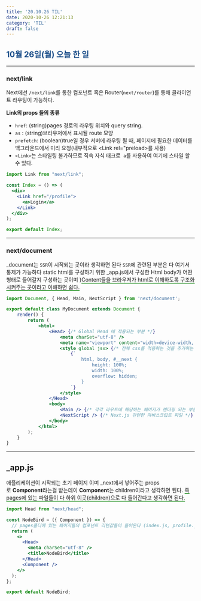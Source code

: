 ```yaml
---
title: '20.10.26 TIL'
date: 2020-10-26 12:21:13
category: 'TIL'
draft: false
---
```

## <span style="color : #184C88 ">10월 26일(월) 오늘 한 일</span>

***

### next/link

Next에선 `/next/link`를 통한 컴포넌트 혹은 Router(`next/router`)를 통해 클라이언트 라우팅이 가능하다.

**Link의 props 들의 종류**

- `href`: (string)pages 경로의 라우팅 위치와 query string.
- `as` : (string)브라우저에서 표시될 route 모양
- `prefetch`: (boolean)true일 경우 서버에 라우팅 될 때, 페이지에 필요한 데이터를 백그라운드에서 미리 요청(내부적으로 <Link rel="preload>를 사용)
- `<Link>`는 스타일링 불가하므로 직속 자식 태크로  `a`를 사용하여 여기에 스타일 할 수 있다.

```jsx
import Link from "next/link";

const Index = () => (
  <div>
    <Link href="/profile">
      <a>Login</a>
    </Link>
  </div>
);

export default Index;
```

***

### next/document

_document는 `SSR`이 시작되는 곳이라 생각하면 된다 `SSR`에 관련된 부분은 다 여기서 통제가 가능하다 static html를 구성하기 위한 _app.js에서 구성한 Html body가 어떤 형태로 들어갈지 구성하는 곳이며 )<span style="border-bottom: 2px solid green">Content들을 브라우저가 html로 이해하도록 구조화 시켜주는 곳이라고 이해하면 쉽다.</span>

```jsx
import Document, { Head, Main, NextScript } from 'next/document';

export default class MyDocument extends Document {
    render() {
        return (
            <html>
                <Head> {/* Global Head 에 적용되는 부분 */}
                    <meta charSet="utf-8" />
                    <meta name="viewport" content="width=device-width, initial-scale=1.0, maximum-scale=1, user-scalable=no" />
                    <style global jsx> {/* 전체 css를 적용하는 것을 추가하는 부분*/}
                        {`
                            html, body, #__next {
                                height: 100%;
                                width: 100%;
                                overflow: hidden;
                            }
                        `}
                    </style>
                </Head>
                <body>
                    <Main /> {/* 각각 라우트에 해당하는 페이지가 렌더링 되는 부분 */}
                    <NextScript /> {/* Next.js 관련한 자바스크립트 파일 */}
                </body>
            </html>
        );
    }
}
```

***

## _app.js

애플리케이션이 시작되는 초기 페이지 이며 _next에서 넣어주는 props로 **Component**라는걸 받는데이 **Component**는 children이라고 생각하면 된다. <span style="border-bottom: 2px solid green">즉 pages에 있는 파일들이 다 하위 이곳(children)으로 다 들어간다고 생각하면 된다.</span>

```jsx
import Head from "next/head";

const NodeBird = ({ Component }) => {
  // pages폴더에 있는 페이지들의 컴포넌트 리턴값들이 들어온다 (index.js, profile.js 등)
  return (
    <>
      <Head>
        <meta charSet="utf-8" />
        <title>NodeBird</title>
      </Head>
      <Component />
    </>
  );
};

export default NodeBird;
```